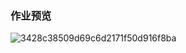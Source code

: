 ### 作业预览


![3428c38509d69c6d2171f50d916f8ba](https://user-images.githubusercontent.com/90940822/142398756-d118b756-855e-4782-8f5a-28733d00a8f0.png)
